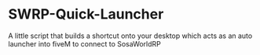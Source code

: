 # SWRP-Quick-Launcher
A little script that builds a shortcut onto your desktop which acts as an auto launcher into fiveM to connect to SosaWorldRP

